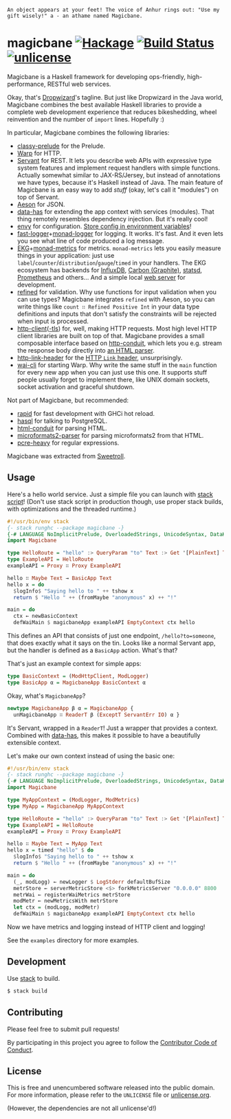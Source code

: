 `An object appears at your feet! The voice of Anhur rings out: "Use my gift wisely!" a - an athame named Magicbane.`

# magicbane [![Hackage](https://img.shields.io/hackage/v/magicbane.svg?style=flat)](https://hackage.haskell.org/package/magicbane) [![Build Status](https://img.shields.io/travis/myfreeweb/magicbane.svg?style=flat)](https://travis-ci.org/myfreeweb/magicbane) [![unlicense](https://img.shields.io/badge/un-license-green.svg?style=flat)](http://unlicense.org)

Magicbane is a Haskell framework for developing ops-friendly, high-performance, RESTful web services.

Okay, that's [Dropwizard](http://www.dropwizard.io)'s tagline. But just like Dropwizard in the Java world, Magicbane combines the best available Haskell libraries to provide a complete web development experience that reduces bikeshedding, wheel reinvention and the number of `import` lines. Hopefully :)

In particular, Magicbane combines the following libraries:

- [classy-prelude](https://www.stackage.org/package/classy-prelude) for the Prelude.
- [Warp](https://www.stackage.org/package/warp) for HTTP.
- [Servant](http://haskell-servant.readthedocs.io/en/stable/) for REST. It lets you describe web APIs with expressive type system features and implement request handlers with simple functions. Actually somewhat similar to JAX-RS/Jersey, but instead of annotations we have types, because it's Haskell instead of Java. The main feature of Magicbane is an easy way to add *stuff* (okay, let's call it "modules") on top of Servant.
- [Aeson](https://www.stackage.org/package/aeson) for JSON.
- [data-has](https://www.stackage.org/package/data-has) for extending the app context with services (modules). That thing remotely resembles dependency injection. But it's really cool!
- [envy](https://www.stackage.org/package/envy) for configuration. [Store config in environment variables](https://12factor.net/config)!
- [fast-logger](https://www.stackage.org/package/fast-logger)+[monad-logger](https://www.stackage.org/package/monad-logger) for logging. It works. It's fast. And it even lets you see what line of code produced a log message.
- [EKG](https://www.stackage.org/package/ekg)+[monad-metrics](https://www.stackage.org/package/monad-metrics) for metrics. `monad-metrics` lets you easily measure things in your application: just use `label`/`counter`/`distribution`/`gauge`/`timed` in your handlers. The EKG ecosystem has backends for [InfluxDB](https://www.stackage.org/package/ekg-influxdb), [Carbon (Graphite)](https://www.stackage.org/package/ekg-carbon), [statsd](https://www.stackage.org/package/ekg-statsd), [Prometheus](https://www.stackage.org/package/ekg-prometheus-adapter) and others… And a simple local [web server](https://www.stackage.org/package/ekg-wai) for development.
- [refined](http://nikita-volkov.github.io/refined/) for validation. Why use functions for input validation when you can use types? Magicbane integrates `refined` with Aeson, so you can write things like `count ∷ Refined Positive Int` in your data type definitions and inputs that don't satisfy the constraints will be rejected when input is processed.
- [http-client](https://www.stackage.org/package/http-client)([-tls](https://www.stackage.org/package/http-client-tls)) for, well, making HTTP requests. Most high level HTTP client libraries are built on top of that. Magicbane provides a small composable interface based on [http-conduit](https://www.stackage.org/package/http-conduit), which lets you e.g. stream the response body directly into [an HTML parser](https://www.stackage.org/package/html-conduit).
- [http-link-header](https://www.stackage.org/package/http-link-header) for the [HTTP `Link` header](https://tools.ietf.org/html/rfc5988#section-5), unsurprisingly.
- [wai-cli](https://www.stackage.org/package/wai-cli) for starting Warp. Why write the same stuff in the `main` function for every new app when you can just use this one. It supports stuff people usually forget to implement there, like UNIX domain sockets, socket activation and graceful shutdown.

Not part of Magicbane, but recommended:

- [rapid](https://www.stackage.org/package/rapid) for fast development with GHCi hot reload.
- [hasql](https://www.stackage.org/package/hasql) for talking to PostgreSQL.
- [html-conduit](https://www.stackage.org/package/html-conduit) for parsing HTML.
- [microformats2-parser](https://www.stackage.org/package/microformats2-parser) for parsing microformats2 from that HTML.
- [pcre-heavy](https://www.stackage.org/package/pcre-heavy) for regular expressions.

Magicbane was extracted from [Sweetroll](https://github.com/myfreeweb/sweetroll).

## Usage

Here's a hello world service. Just a simple file you can launch with [stack script](https://docs.haskellstack.org/en/stable/GUIDE/#script-interpreter)! (Don't use stack script in production though, use proper stack builds, with optimizations and the threaded runtime.)

```haskell
#!/usr/bin/env stack
{- stack runghc --package magicbane -}
{-# LANGUAGE NoImplicitPrelude, OverloadedStrings, UnicodeSyntax, DataKinds, TypeOperators, TemplateHaskell #-}
import Magicbane

type HelloRoute = "hello" :> QueryParam "to" Text :> Get '[PlainText] Text
type ExampleAPI = HelloRoute
exampleAPI = Proxy ∷ Proxy ExampleAPI

hello ∷ Maybe Text → BasicApp Text
hello x = do
  $logInfo$ "Saying hello to " ++ tshow x
  return $ "Hello " ++ (fromMaybe "anonymous" x) ++ "!"

main = do
  ctx ← newBasicContext
  defWaiMain $ magicbaneApp exampleAPI EmptyContext ctx hello
```

This defines an API that consists of just one endpoint, `/hello?to=someone`, that does exactly what it says on the tin.
Looks like a normal Servant app, but the handler is defined as a `BasicApp` action. What's that?

That's just an example context for simple apps:

```haskell
type BasicContext = (ModHttpClient, ModLogger)
type BasicApp α = MagicbaneApp BasicContext α
```

Okay, what's `MagicbaneApp`?

```haskell
newtype MagicbaneApp β α = MagicbaneApp {
  unMagicbaneApp ∷ ReaderT β (ExceptT ServantErr IO) α }
```

It's Servant, wrapped in a `ReaderT`!
Just a wrapper that provides a context.
Combined with [data-has](https://www.stackage.org/package/data-has), this makes it possible to have a beautifully extensible context.

Let's make our own context instead of using the basic one:

```haskell
#!/usr/bin/env stack
{- stack runghc --package magicbane -}
{-# LANGUAGE NoImplicitPrelude, OverloadedStrings, UnicodeSyntax, DataKinds, TypeOperators, TemplateHaskell #-}
import Magicbane

type MyAppContext = (ModLogger, ModMetrics)
type MyApp = MagicbaneApp MyAppContext

type HelloRoute = "hello" :> QueryParam "to" Text :> Get '[PlainText] Text
type ExampleAPI = HelloRoute
exampleAPI = Proxy ∷ Proxy ExampleAPI

hello ∷ Maybe Text → MyApp Text
hello x = timed "hello" $ do
  $logInfo$ "Saying hello to " ++ tshow x
  return $ "Hello " ++ (fromMaybe "anonymous" x) ++ "!"

main = do
  (_, modLogg) ← newLogger $ LogStderr defaultBufSize
  metrStore ← serverMetricStore <$> forkMetricsServer "0.0.0.0" 8800
  metrWai ← registerWaiMetrics metrStore
  modMetr ← newMetricsWith metrStore
  let ctx = (modLogg, modMetr)
  defWaiMain $ magicbaneApp exampleAPI EmptyContext ctx hello
```

Now we have metrics and logging instead of HTTP client and logging!

See the `examples` directory for more examples.

## Development

Use [stack] to build.  

```bash
$ stack build
```

[stack]: https://github.com/commercialhaskell/stack

## Contributing

Please feel free to submit pull requests!

By participating in this project you agree to follow the [Contributor Code of Conduct](http://contributor-covenant.org/version/1/4/).

## License

This is free and unencumbered software released into the public domain.  
For more information, please refer to the `UNLICENSE` file or [unlicense.org](http://unlicense.org).

(However, the dependencies are not all unlicense'd!)
